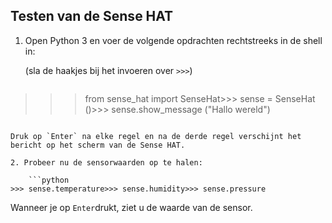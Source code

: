 ## Testen van de Sense HAT

1. Open Python 3 en voer de volgende opdrachten rechtstreeks in de shell in:
    
    (sla de haakjes bij het invoeren over `>>>`)
    
    ```python
>>> from sense_hat import SenseHat>>> sense = SenseHat ()>>> sense.show_message ("Hallo wereld")
```

Druk op `Enter` na elke regel en na de derde regel verschijnt het bericht op het scherm van de Sense HAT.

2. Probeer nu de sensorwaarden op te halen:
    
    ```python
>>> sense.temperature>>> sense.humidity>>> sense.pressure
```

Wanneer je op `Enter`drukt, ziet u de waarde van de sensor.